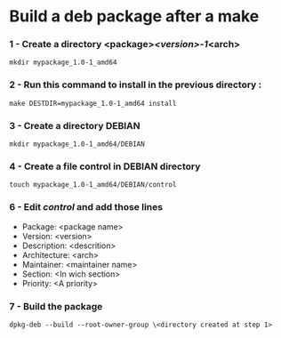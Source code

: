 # Build a deb package after a make

### 1 - Create a directory \<package>_\<version>-1_\<arch>

`
mkdir mypackage_1.0-1_amd64
`

### 2 - Run this command to install in the previous directory :

`
make DESTDIR=mypackage_1.0-1_amd64 install
`

### 3 - Create a directory **DEBIAN**

`mkdir mypackage_1.0-1_amd64/DEBIAN`

### 4 - Create a file **control** in DEBIAN directory

`touch mypackage_1.0-1_amd64/DEBIAN/control`

### 6 - Edit *control* and add those lines

* Package: \<package name>
* Version: \<version>
* Description: \<descrition>
* Architecture: \<arch>
* Maintainer: \<maintainer name>
* Section: \<In wich section>
* Priority: \<A priority>

### 7 - Build the package

`dpkg-deb --build --root-owner-group \<directory created at step 1>`
